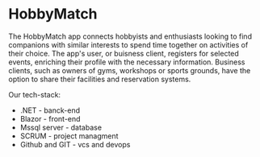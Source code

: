 # HobbyMatch
The HobbyMatch app connects hobbyists and enthusiasts looking to find companions with similar interests to spend time together on activities of their choice. The app's user, or buisness client, registers for selected events, enriching their profile with the necessary information. Business clients, such as owners of gyms, workshops or sports grounds, have the option to share their facilities and reservation systems.

Our tech-stack:
* .NET - banck-end
* Blazor - front-end
* Mssql server - database
* SCRUM - project managment
* Github and GIT - vcs and devops 
